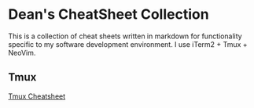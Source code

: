 # Dean's CheatSheet Collection

This is a collection of cheat sheets written in markdown for functionality specific to my software
development environment. I use iTerm2 + Tmux + NeoVim.

## Tmux
[Tmux Cheatsheet](https://github.com/deanandreakis/cheatsheet/blob/main/tmux.md)
